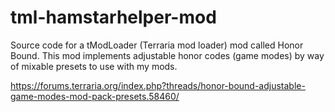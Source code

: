 # tml-hamstarhelper-mod

Source code for a tModLoader (Terraria mod loader) mod called Honor Bound. This mod implements adjustable honor codes (game modes) by way of mixable presets to use with my mods.

https://forums.terraria.org/index.php?threads/honor-bound-adjustable-game-modes-mod-pack-presets.58460/